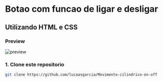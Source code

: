 # Botao com funcao de ligar e desligar

## Utilizando HTML e CSS

### Preview
![preview](/images/preview.gif "Imagem de Preview")


### 1. Clone este repositorio

```bash
git clone https://github.com/lucaasgarcia/Movimento-cilindrico-on-off
```

